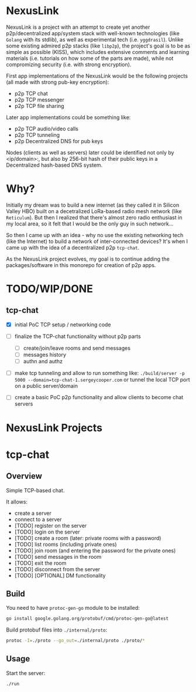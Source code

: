 # NexusLink

NexusLink is a project with an attempt to create yet another p2p/decentralized app/system stack
with well-known technologies (like `Golang` with its stdlib), as well as experimental tech (i.e. `yggdrasil`).
Unlike some existing admired p2p stacks (like `libp2p`), the project's goal is to be as simple as possible (KISS),
which includes extensive comments and learning materials (i.e. tutorials on how some of the parts are made),
while not compromizing security (i.e. with strong encryption).

First app implementations of the NexusLink would be
the following projects (all made with strong pub-key encryption):
- p2p TCP chat
- p2p TCP messenger
- p2p TCP file sharing

Later app implementations could be something like:
- p2p TCP audio/video calls
- p2p TCP tunneling
- p2p Decentralized DNS for pub keys

Nodes (clients as well as servers) later could be identified not only by <ip/domain>:<port>,
but also by 256-bit hash of their public keys
in a Decentralized hash-based DNS system.

# Why?

Initially my dream was to build a new internet (as they called it in Silicon Valley HBO)
built on a decetralized LoRa-based radio mesh network (like `Reticulum`).
But then I realized that there's almost zero radio enthusiast in my local area,
so it felt that I would be the only guy in such network...

So then I came up with an idea - why no use the existing networking tech (like the Internet)
to build a network of inter-connected devices? It's when I came up with the idea of a decentralized p2p `tcp-chat`.

As the NexusLink project evolves, my goal is to continue adding the packages/software in this monorepo
for creation of p2p apps.

# TODO/WIP/DONE

## tcp-chat
- [x] initial PoC TCP setup / networking code
- [ ] finalize the TCP-chat functionality without p2p parts
  - [ ] create/join/leave rooms and send messages
  - [ ] messages history
  - [ ] authn and authz
- [ ] make tcp tunneling and allow to run something like:
      `./build/server -p 5000 --domain=tcp-chat-1.sergeycooper.com`
      or tunnel the local TCP port on a public server/domain
- [ ] create a basic PoC p2p functionality and allow clients to become chat servers


# NexusLink Projects

# tcp-chat

## Overview

Simple TCP-based chat.

It allows:
  - create a server
  - connect to a server
  - [TODO] register on the server
  - [TODO] login on the server
  - [TODO] create a room (later: private rooms with a password)
  - [TODO] list rooms (including private ones)
  - [TODO] join room (and entering the password for the private ones)
  - [TODO] send messages in the room
  - [TODO] exit the room
  - [TODO] disconnect from the server
  - [TODO] [OPTIONAL] DM functionality

## Build

You need to have `protoc-gen-go` module to be installed:
```bash
go install google.golang.org/protobuf/cmd/protoc-gen-go@latest
```

Build protobuf files into `./internal/proto`:
```bash
protoc -I=./proto --go_out=./internal/proto ./proto/*
```

## Usage

Start the server:
```bash
./run
```

